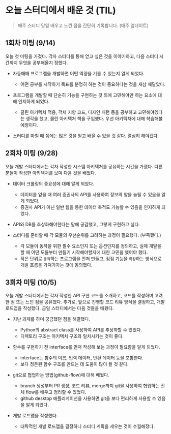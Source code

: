 # 오늘 스터디에서 배운 것 (TIL)

> 매주 스터디 당일 배우고 느낀 점을 간단히 기록합니다. (매주 업데이트)

## 1회차 미팅 (9/14)

오늘 첫 미팅을 가졌다. 각자 스터디를 통해 얻고 싶은 것을 이야기하고, 다음 스터디 시간까지 무엇을 공부해올지 정했다.

- 자동매매 프로그램을 개발하면 어떤 역량을 기를 수 있는지 알게 되었다.
  
  - 어떤 공부를 시작하기 목표를 분명히 하는 것이 중요하다는 것을 새삼 깨달았다.

- 프로그램을 개발할 때 단순히 기능을 구현하는 것 외에 고민해야만 하는 요소에 대해 인지하게 되었다.

  - 클린 아키텍처 적용, 객체 지향 코드, 디자인 패턴 등을 공부하고 고민해야겠다는 생각을 했고, 클린 아키텍처 책을 구입했다. 우선 아키텍처에 대해 학습해볼 예정이다.

- 스터디를 마칠 때 쯤에는 많은 것을 얻고 배울 수 있을 것 같다. 열심히 해야겠다.

## 2회차 미팅 (9/28)

오늘 개발 스터디에서는 각자 작성한 시스템 아키텍처를 공유하는 시간을 가졌다. 다른 분들이 작성한 아키텍처를 보며 다음 것을 배웠다.

- 데이터 크롤링의 중요성에 대해 알게 되었다.

    - 데이터를 얻을 때 여러 증권사의 API를 사용하여 정보의 양을 늘릴 수 있음을 알게 되었다.
    - 증권사 API가 아닌 일반 웹을 통한 데이터 축적도 가능할 수 있음을 인지하게 되었다.
  
- API와 DB를 추상화해야한다는 말에 공감했고, 그렇게 구현하고 싶다.
- 스터디를 준비할 때 각 모듈의 우선순위를 고려하는 과정이 필요했다. (부족했다.)
    - 각 모듈이 동작을 위한 필수 요소인지 또는 옵션인지를 정의하고, 실제 개발을 할 때 어떤 모듈부터 만들기 시작해야할지에 대한 고민을 했어야 했다.
    - 작은 단위로 `동작`하는 프로그램을 먼저 만들고, 점점 기능을 `확장`하는 방식으로 개발 흐름을 가져가자는 것에 동의했다.

## 3회차 미팅 (10/5)

오늘 개발 스터디에서는 각자 작성한 API 구현 코드를 소개하고, 코드를 작성하며 고려한 점 또는 느낀 점을 공유했다. 추가로, 앞으로 진행할 코드 리뷰 방식을 결정하고, 개발 로드맵을 작성했다. 금일 스터디에서는 다음 것들을 배웠다.

- 지난 과제를 하며 궁금했던 점을 해결했다.
  + Python의 abstract class를 사용하여 API를 추상화할 수 있었다.
  + 디렉토리 구조는 아키텍처 구조와 일치시키는 것이 좋다.
  
- 함수를 구현하기 전 interface를 먼저 작성해 보는 과정이 필요함을 알게 되었다.
  + interface는 함수의 이름, 입력 데이터, 반환 데이터 등을 포함한다.
  + 보다 정돈된 함수 구조를 만드는 데 도움이 많이 될 것 같다.
  
- git으로 협업하는 방법(github-flow)에 대해 배웠다.
  + branch 생성부터 PR 생성, 코드 리뷰, merge까지 git을 사용하여 협업하는 전체 flow를 배우고 정리할 수 있었다.
  + github desktop 애플리케이션을 사용하면 git을 보다 편리하게 사용할 수 있음을 알게 되었다.
  
- 개발 로드맵을 작성했다.
  + 대략적인 개발 로드맵을 결정하니 스터디 계획을 세우는 것이 수월해졌다.